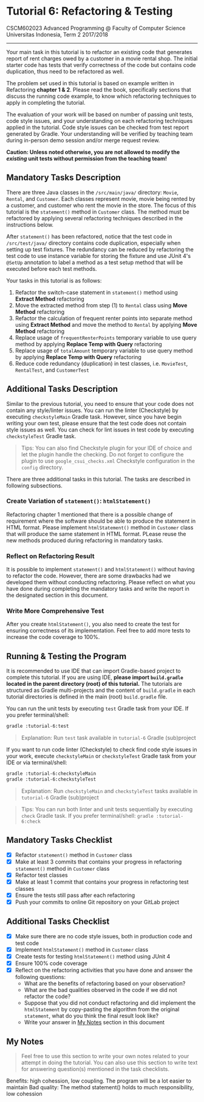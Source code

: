 # Tutorial 6: Refactoring & Testing

CSCM602023 Advanced Programming @ Faculty of Computer Science Universitas
Indonesia, Term 2 2017/2018

* * *

Your main task in this tutorial is to refactor an existing code that generates
report of rent charges owed by a customer in a movie rental shop. The initial
starter code has tests that verify correctness of the code but contains code
duplication, thus need to be refactored as well.

The problem set used in this tutorial is based on example written in Refactoring
**chapter 1 & 2**. Please read the book, specifically sections that discuss the
running code example, to know which refactoring techniques to apply in
completing the tutorial.

The evaluation of your work will be based on number of passing unit tests,
code style issues, and your understanding on each refactoring techniques
applied in the tutorial. Code style issues can be checked from test report
generated by Gradle. Your understanding will be verified by teaching team
during in-person demo session and/or merge request review.

**Caution: Unless noted otherwise, you are not allowed to modify the _existing_
unit tests without permission from the teaching team!**

## Mandatory Tasks Description

There are three Java classes in the `/src/main/java/` directory: `Movie`,
`Rental`, and `Customer`. Each classes represent movie, movie being
rented by a customer, and customer who rent the movie in the store. The
focus of this tutorial is the `statement()` method in `Customer` class.
The method must be refactored by applying several refactoring techniques
described in the instructions below.

After `statement()` has been refactored, notice that the test code in
`/src/test/java/` directory contains code duplication, especially when
setting up test fixtures. The redundancy can be reduced by refactoring
the test code to use instance variable for storing the fixture and use
JUnit 4's `@SetUp` annotation to label a method as a test setup method
that will be executed before each test methods.

Your tasks in this tutorial is as follows:

1. Refactor the switch-case statement in `statement()` method using
**Extract Method** refactoring
2. Move the extracted method from step (1) to `Rental` class using
**Move Method** refactoring
3. Refactor the calculation of frequent renter points into separate
method using **Extract Method** and move the method to `Rental` by applying
**Move Method** refactoring
4. Replace usage of `frequentRenterPoints` temporary variable to use query
method by applying **Replace Temp with Query** refactoring
5. Replace usage of `totalAmount` temporary variable to use query method
by applying **Replace Temp with Query** refactoring
6. Reduce code redundancy (duplication) in test classes, i.e. `MovieTest`,
`RentalTest`, and `CustomerTest`

## Additional Tasks Description

Similar to the previous tutorial, you need to ensure that your code does not
contain any style/linter issues. You can run the linter (Checkstyle) by
executing `checkstyleMain` Gradle task. However, since you have begin writing
your own test, please ensure that the test code does not contain style issues
as well. You can check for lint issues in test code by executing
`checkstyleTest` Gradle task.

> Tips: You can also find Checkstyle plugin for your IDE of choice and let
> the plugin handle the checking. Do not forget to configure the plugin to
> use `google_csui_checks.xml` Checkstyle configuration in the `config`
> directory.

There are three additional tasks in this tutorial. The tasks are described in
following subsections.

### Create Variation of `statement()`: `htmlStatement()`

Refactoring chapter 1 mentioned that there is a possible change of requirement
where the software should be able to produce the statement in HTML format.
Please implement `htmlStatement()` method in `Customer` class that will produce
the same statement in HTML format. PLease reuse the new methods produced during
refactoring in mandatory tasks.

### Reflect on Refactoring Result

It is possible to implement `statement()` and `htmlStatement()` without having
to refactor the code. However, there are some drawbacks had we developed them
without conducting refactoring. Please reflect on what you have done during
completing the mandatory tasks and write the report in the designated section
in this document.

### Write More Comprehensive Test

After you create `htmlStatement()`, you also need to create the test for ensuring
correctness of its implementation. Feel free to add more tests to increase the code
coverage to 100%.

## Running & Testing the Program

It is recommended to use IDE that can import Gradle-based project to complete this
tutorial. If you are using IDE, **please import `build.gradle` located in the
parent directory (root) of this tutorial.** The tutorials are structured as
Gradle multi-projects and the content of `build.gradle` in each tutorial
directories is defined in the main (root) `build.gradle` file.

You can run the unit tests by executing `test` Gradle task from your IDE. If you
prefer terminal/shell:

```bash
gradle :tutorial-6:test
```

> Explanation: Run `test` task available in `tutorial-6` Gradle (sub)project

If you want to run code linter (Checkstyle) to check find code style issues in
your work, execute `checkstyleMain` or `checkstyleTest` Gradle task from your IDE
or via terminal/shell:

```bash
gradle :tutorial-6:checkstyleMain
gradle :tutorial-6:checkstyleTest
```

> Explanation: Run `checkstyleMain` and `checkstyleTest` tasks available in
> `tutorial-6` Gradle (sub)project

> Tips: You can run both linter and unit tests sequentially by executing `check`
> Gradle task. If you prefer terminal/shell: `gradle :tutorial-6:check`

## Mandatory Tasks Checklist

- [X] Refactor `statement()` method in `Customer` class
- [X] Make at least 3 commits that contains your progress in refactoring
`statement()` method in `Customer` class
- [X] Refactor test classes
- [X] Make at least 1 commit that contains your progress in refactoring
test classes
- [X] Ensure the tests still pass after each refactoring
- [X] Push your commits to online Git repository on your GitLab project

## Additional Tasks Checklist

- [X] Make sure there are no code style issues, both in production code and
test code
- [X] Implement `htmlStatement()` method in `Customer` class
- [X] Create tests for testing `htmlStatement()` method using JUnit 4
- [X] Ensure 100% code coverage
- [X] Reflect on the refactoring activities that you have done and answer the
following questions:
    - What are the benefits of refactoring based on your observation?
    - What are the bad qualities observed in the code if we did not refactor
    the code?
    - Suppose that you did not conduct refactoring and did implement the
    `htmlStatement` by copy-pasting the algorithm from the original `statement`,
    what do you think the final result look like?
    - Write your answer in [My Notes](#my-notes) section in this document

## My Notes

> Feel free to use this section to write your own notes related to your attempt
> in doing the tutorial. You can also use this section to write text for
> answering question(s) mentioned in the task checklists.

Benefits:
high cohession, low coupling. The program will be a lot easier to maintain
Bad quality:
The method statement() holds to much responsibility, low cohession

